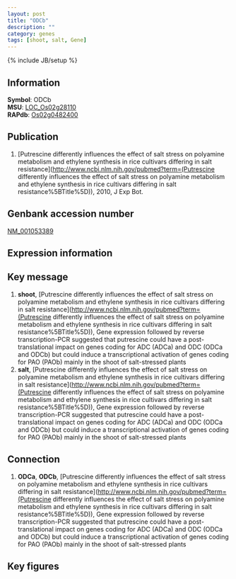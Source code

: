 ```yaml
---
layout: post
title: "ODCb"
description: ""
category: genes
tags: [shoot, salt, Gene]
---
```

{% include JB/setup %}

## Information
__Symbol__: ODCb  
__MSU__: [LOC_Os02g28110](http://rice.plantbiology.msu.edu/cgi-bin/ORF_infopage.cgi?orf=LOC_Os02g28110)  
__RAPdb__: [Os02g0482400](http://rapdb.dna.affrc.go.jp/viewer/gbrowse_details/irgsp1?name=Os02g0482400)  

## Publication
1. [Putrescine differently influences the effect of salt stress on polyamine metabolism and ethylene synthesis in rice cultivars differing in salt resistance](http://www.ncbi.nlm.nih.gov/pubmed?term=(Putrescine differently influences the effect of salt stress on polyamine metabolism and ethylene synthesis in rice cultivars differing in salt resistance%5BTitle%5D)), 2010, J Exp Bot.

## Genbank accession number
[NM_001053389](http://www.ncbi.nlm.nih.gov/nuccore/NM_001053389)

## Expression information

## Key message
1. __shoot__, [Putrescine differently influences the effect of salt stress on polyamine metabolism and ethylene synthesis in rice cultivars differing in salt resistance](http://www.ncbi.nlm.nih.gov/pubmed?term=(Putrescine differently influences the effect of salt stress on polyamine metabolism and ethylene synthesis in rice cultivars differing in salt resistance%5BTitle%5D)),  Gene expression followed by reverse transcription-PCR suggested that putrescine could have a post-translational impact on genes coding for ADC (ADCa) and ODC (ODCa and ODCb) but could induce a transcriptional activation of genes coding for PAO (PAOb) mainly in the shoot of salt-stressed plants
2. __salt__, [Putrescine differently influences the effect of salt stress on polyamine metabolism and ethylene synthesis in rice cultivars differing in salt resistance](http://www.ncbi.nlm.nih.gov/pubmed?term=(Putrescine differently influences the effect of salt stress on polyamine metabolism and ethylene synthesis in rice cultivars differing in salt resistance%5BTitle%5D)),  Gene expression followed by reverse transcription-PCR suggested that putrescine could have a post-translational impact on genes coding for ADC (ADCa) and ODC (ODCa and ODCb) but could induce a transcriptional activation of genes coding for PAO (PAOb) mainly in the shoot of salt-stressed plants

## Connection
1. __ODCa__, __ODCb__, [Putrescine differently influences the effect of salt stress on polyamine metabolism and ethylene synthesis in rice cultivars differing in salt resistance](http://www.ncbi.nlm.nih.gov/pubmed?term=(Putrescine differently influences the effect of salt stress on polyamine metabolism and ethylene synthesis in rice cultivars differing in salt resistance%5BTitle%5D)),  Gene expression followed by reverse transcription-PCR suggested that putrescine could have a post-translational impact on genes coding for ADC (ADCa) and ODC (ODCa and ODCb) but could induce a transcriptional activation of genes coding for PAO (PAOb) mainly in the shoot of salt-stressed plants

## Key figures


